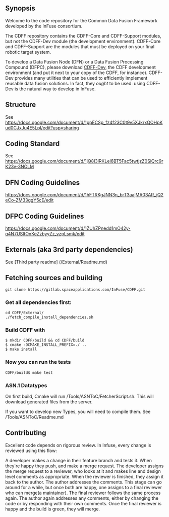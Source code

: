 ## Synopsis

Welcome to the code repository for the Common Data Fusion Framework developed by the InFuse consortium.

The CDFF repository contains the CDFF-Core and CDFF-Support modules, but not the CDFF-Dev module (the development environment). CDFF-Core and CDFF-Support are the modules that must be deployed on your final robotic target system.

To develop a Data Fusion Node (DFN) or a Data Fusion Processing Compound (DFPC), please download [CDFF-Dev](https://gitlab.spaceapplications.com/InFuse/CDFF_dev), the CDFF development environment (and put it next to your copy of the CDFF, for instance). CDFF-Dev provides many utilities that can be used to efficiently implement reusable data fusion solutions. In fact, they *ought* to be used: using CDFF-Dev is the natural way to develop in InFuse.

## Structure
See https://docs.google.com/document/d/1ppECSp_fz4f23C0t9v5XJkrxQOHpKud0CJxJu4E5LpI/edit?usp=sharing

## Coding Standard

See https://docs.google.com/document/d/1jQ8I3lRKLel6BT5Fac5twtjzZ0SiQrc9rK23v-3NOLM

## DFN Coding Guidelines

https://docs.google.com/document/d/1hFTRKgJNN3n_brT3aajMA03AR_jQ2eCo-ZM33ggY5cE/edit

## DFPC Coding Guidelines

https://docs.google.com/document/d/1ZUhZPnedd1mO42y-q4N7USltOnKeZzbyyZz_yzpLsmk/edit

## Externals (aka 3rd party dependencies)
See [Third party readme] (/External/Readme.md)

## Fetching sources and building 
    git clone https://gitlab.spaceapplications.com/InFuse/CDFF.git

### Get all dependencies first: 
    cd CDFF/External/
    ./fetch_compile_install_dependencies.sh
  
### Build CDFF with
    $ mkdir CDFF/build && cd CDFF/build
    $ cmake -DCMAKE_INSTALL_PREFIX=./ ..
    $ make install

### Now you can run the tests
    CDFF/build$ make test

### ASN.1 Datatypes
On first build, Cmake will run /Tools/ASNToC/FetcherScript.sh. 
This will download generated files from the server.  

If you want to develop new Types, you will need to compile them. See /Tools/ASNToC/Readme.md

## Contributing

Excellent code depends on rigorous review. In Infuse, every change is reviewed using this flow:

A developer makes a change in their feature branch and tests it. When they're happy they push, and make a merge request.
The developer assigns the merge request to a reviewer, who looks at it and makes line and design level comments as appropriate. When the reviewer is finished, they assign it back to the author. 
The author addresses the comments. This stage can go around for a while, but once both are happy, one assigns to a final reviewer who can merge(a maintainer).
The final reviewer follows the same process again. The author again addresses any comments, either by changing the code or by responding with their own comments.
Once the final reviewer is happy and the build is green, they will merge.
